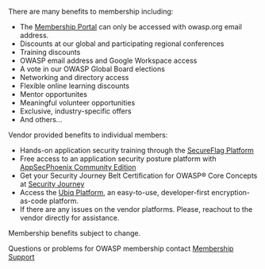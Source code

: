 <p>There are many benefits to membership including:</p>
      <ul> 
        <li>The <a href="https://members.owasp.org/">Membership Portal</a> can only be accessed with owasp.org email address.</li>
        <li>Discounts at our global and participating regional conferences</li>
        <li>Training discounts</li>
        <li>OWASP email address and Google Workspace access</li>
        <li>A vote in our OWASP Global Board elections</li>
      	<li>Networking and directory access</li>
        <li>Flexible online learning discounts</li>
        <li>Mentor opportunites</li>
        <li>Meaningful volunteer opportunities</li>
        <li> Exclusive, industry-specific offers</li>
        <li>And others...</li>
      </ul>
 <p>Vendor provided benefits to individual members:</p>
      <ul>
	<li>Hands-on application security training through the <a href="https://www.secureflag.com/owasp.html">SecureFlag Platform</a></li> 
        <li>Free access to an application security posture platform with <a href="https://appsecphoenix.cloud/signup/owasp">AppSecPhoenix Community Edition</a></li>
	<li>Get your Security Journey Belt Certification for OWASP® Core Concepts at <a href="https://owasp.securityjourney.com">Security Journey</a></li>
        <li>Access the <a href="https://dashboard.ubiqsecurity.com/">Ubiq Platform</a>, an easy-to-use, developer-first encryption-as-code platform.</li>
    <li>If there are any issues on the vendor platforms. Please, reachout to the vendor directly for assistance.</li> 
  </ul>	
<p>Membership benefits subject to change.</p>
<p>Questions or problems for OWASP membership contact <a href="https://owasporg.atlassian.net/servicedesk/customer/portal/9">Membership Support</a></p>
